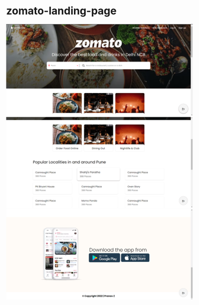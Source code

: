 # zomato-landing-page

<img src="assets/zomato_view1.png"/><img src="assets/zomato_view2.png"/><img src="assets/zomato_view3.png"/>
